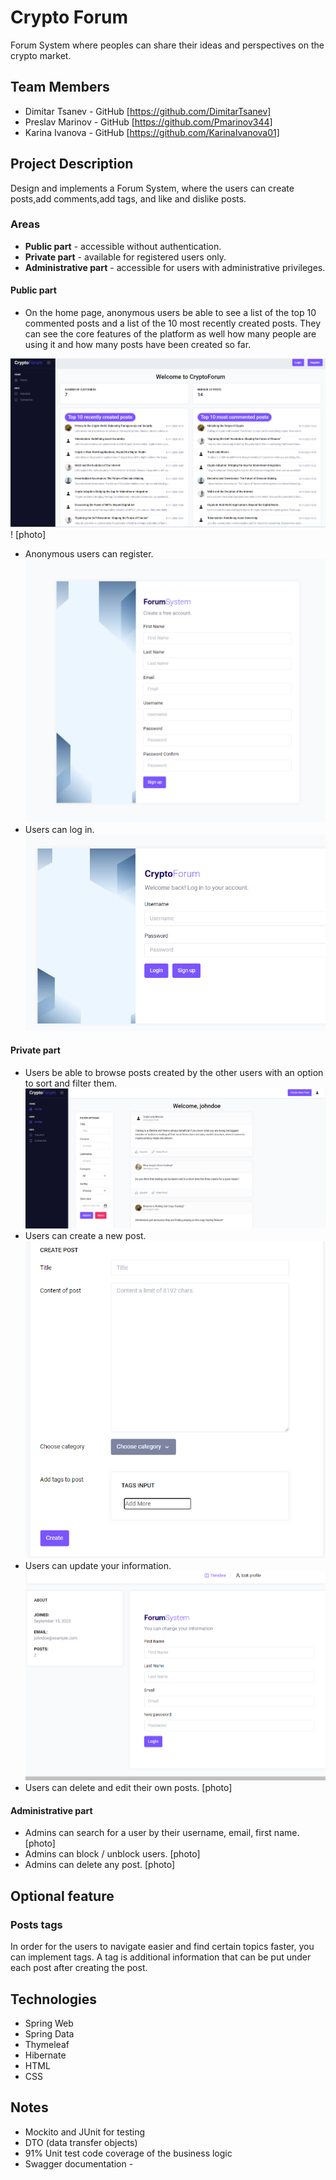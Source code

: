 # Crypto Forum

Forum System where peoples can share their ideas and perspectives on the crypto market.

## Team Members
* Dimitar Tsanev - GitHub [https://github.com/DimitarTsanev]
* Preslav Marinov - GitHub [https://github.com/Pmarinov344]
* Karina Ivanova - GitHub [https://github.com/KarinaIvanova01]

## Project Description
Design and implements a Forum System, where the users can create posts,add comments,add tags, and like and dislike posts.

### Areas
* **Public part** - accessible without authentication.
* **Private part** - available for registered users only.
* **Administrative part** - accessible for users with administrative privileges.

#### Public part
* On the home page, anonymous users be able to see a list of the top 10 commented posts and a list of the 10 most recently
created posts. They can see the core features of the platform as well how many people are using it and how many posts 
have been created so far.

![HomePage.png](src%2Fmain%2Fresources%2Fstatic%2Fimages%2FHomePage.png)! [photo]

* Anonymous users can register.
![registerUser.png](src%2Fmain%2Fresources%2Fstatic%2Fimages%2FregisterUser.png)
* Users can log in.
![login.png](src%2Fmain%2Fresources%2Fstatic%2Fimages%2Flogin.png)

#### Private part
* Users be able to browse posts created by the other users with an option to sort and filter them.
![userPage.png](src%2Fmain%2Fresources%2Fstatic%2Fimages%2FuserPage.png)
* Users can create a new post.
![createPost.png](src%2Fmain%2Fresources%2Fstatic%2Fimages%2FcreatePost.png)
* Users can update your information.
![updateInfo.png](src%2Fmain%2Fresources%2Fstatic%2Fimages%2FupdateInfo.png)
* Users can delete and edit their own posts.
[photo]

#### Administrative part
* Admins can search for a user by their username, email, first name.
[photo]
* Admins can block / unblock users.
[photo]
* Admins can delete any post.
[photo]

## Optional feature
### Posts tags 
In order for the users to navigate easier and find certain topics faster, you can implement tags.
A tag is additional information that can be put under each post after creating the post.

## Technologies
* Spring Web
* Spring Data
* Thymeleaf
* Hibernate
* HTML
* CSS

## Notes
* Mockito and JUnit for testing
* DTO (data transfer objects)
* 91% Unit test code coverage of the business logic
* Swagger documentation - 


